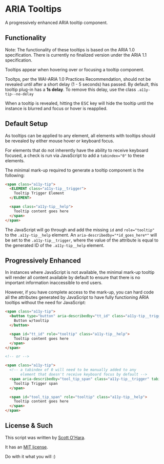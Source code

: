# ARIA Tooltips

A progressively enhanced ARIA tooltip component.


## Functionality  
Note: The functionality of these tooltips is based on the ARIA 1.0 specification.  There is currently no finalized version under the ARIA 1.1 specification.

Tooltips appear when hovering over or focusing a tooltip component. 

Tooltps, per the WAI-ARIA 1.0 Practices Recommendation, should not be revealed until after a short delay (1 - 5 seconds) has passed. By default, this tooltip plug-in has a __1s delay__. To remove this delay, use the class `.a11y-tip--no-delay`  

When a tooltip is revealed, hitting the <kbd>ESC</kbd> key will hide the tooltip until the instance is blurred and focus or hover is reapplied.


## Default Setup  
As tooltips can be applied to any element, all elements with tooltips should be revealed by either mouse hover or keyboard focus.  

For elements that do not inherently have the ability to receive keyboard focused, a check is run via JavaScript to add a `tabindex="0"` to these elements.  

The minimal mark-up required to generate a tooltip component is the following:  

```html
<span class="a11y-tip">
  <ELEMENT class="a11y-tip__trigger">
    Tooltip Trigger Element
  </ELEMENT>

  <span class="a11y-tip__help">
    Tooltip content goes here
  </span>
</span>
```

The JavaScript will go through and add the missing `id` and `role="tooltip"` to the `.a11y-tip__help` element. An `aria-describedby="*id_goes_here*"` will be set to the `.a11y-tip__trigger`, where the value of the attribute is equal to the generated ID of the `.a11y-tip__help` element.


## Progressively Enhanced  
In instances where JavaScript is not available, the minimal mark-up tooltip will render all content available by default to ensure that there is no important information inaccessible to end users.  

However, if you have complete access to the mark-up, you can hard code all the attributes generated by JavaScript to have fully functioning ARIA tooltips without the need for JavaScript:  

```html
<span class="a11y-tip">
  <button type="button" aria-describedby="tt_id" class="a11y-tip__trigger">
    Button w/tooltip
  </button>

  <span id="tt_id" role="tooltip" class="a11y-tip__help">
    Tooltip content goes here
  </span>
</span>

<!-- or -->

<span class="a11y-tip">
  <!-- a tabindex of 0 will need to be manually added to any
       element that doesn't receive keyboard focus by default -->
  <span aria-describedby="tool_tip_span" class="a11y-tip__trigger" tabindex="0">
    Tooltip Trigger span
  </span>

  <span id="tool_tip_span" role="tooltip" class="a11y-tip__help">
    Tooltip content goes here
  </span>
</span>
```


## License & Such  
This script was written by [Scott O'Hara](https://twitter.com/scottohara).

It has an [MIT license](https://github.com/scottaohara/accessible-components/blob/master/LICENSE.md).

Do with it what you will :)

